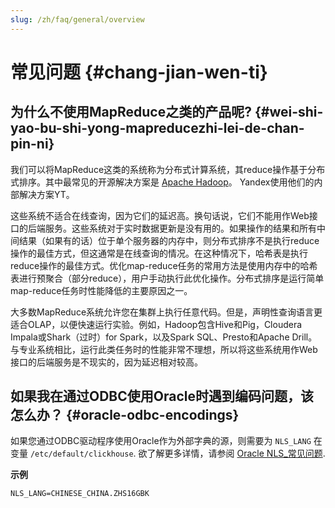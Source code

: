 ```yaml
---
slug: /zh/faq/general/overview
---
```

# 常见问题 {#chang-jian-wen-ti}

## 为什么不使用MapReduce之类的产品呢? {#wei-shi-yao-bu-shi-yong-mapreducezhi-lei-de-chan-pin-ni}

我们可以将MapReduce这类的系统称为分布式计算系统，其reduce操作基于分布式排序。其中最常见的开源解决方案是 [Apache Hadoop](http://hadoop.apache.org)。 Yandex使用他们的内部解决方案YT。

这些系统不适合在线查询，因为它们的延迟高。换句话说，它们不能用作Web接口的后端服务。这些系统对于实时数据更新是没有用的。如果操作的结果和所有中间结果（如果有的话）位于单个服务器的内存中，则分布式排序不是执行reduce操作的最佳方式，但这通常是在线查询的情况。在这种情况下，哈希表是执行reduce操作的最佳方式。优化map-reduce任务的常用方法是使用内存中的哈希表进行预聚合（部分reduce），用户手动执行此优化操作。分布式排序是运行简单map-reduce任务时性能降低的主要原因之一。

大多数MapReduce系统允许您在集群上执行任意代码。但是，声明性查询语言更适合OLAP，以便快速运行实验。例如，Hadoop包含Hive和Pig，Cloudera Impala或Shark（过时）for Spark，以及Spark SQL、Presto和Apache Drill。与专业系统相比，运行此类任务时的性能非常不理想，所以将这些系统用作Web接口的后端服务是不现实的，因为延迟相对较高。

## 如果我在通过ODBC使用Oracle时遇到编码问题，该怎么办？ {#oracle-odbc-encodings}

如果您通过ODBC驱动程序使用Oracle作为外部字典的源，则需要为 `NLS_LANG` 在变量 `/etc/default/clickhouse`. 欲了解更多详情，请参阅 [Oracle NLS_常见问题](https://www.oracle.com/technetwork/products/globalization/nls-lang-099431.html).

**示例**

    NLS_LANG=CHINESE_CHINA.ZHS16GBK
